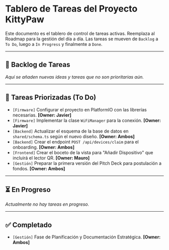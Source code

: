 # Tablero de Tareas del Proyecto KittyPaw

Este documento es el tablero de control de tareas activas. Reemplaza al Roadmap para la gestión del día a día. Las tareas se mueven de `Backlog` a `To Do`, luego a `In Progress` y finalmente a `Done`.

---

## 🎯 Backlog de Tareas

*Aquí se añaden nuevas ideas y tareas que no son prioritarias aún.*

---

## 🚀 Tareas Priorizadas (To Do)

*   `[Firmware]` Configurar el proyecto en PlatformIO con las librerías necesarias. **[Owner: Javier]**
*   `[Firmware]` Implementar la clase `WiFiManager` para la conexión. **[Owner: Javier]**
*   `[Backend]` Actualizar el esquema de la base de datos en `shared/schema.ts` según el nuevo diseño. **[Owner: Ambos]**
*   `[Backend]` Crear el endpoint `POST /api/devices/claim` para el onboarding. **[Owner: Ambos]**
*   `[Frontend]` Crear el boceto de la vista para "Añadir Dispositivo" que incluirá el lector QR. **[Owner: Mauro]**
*   `[Gestión]` Preparar la primera versión del Pitch Deck para postulación a fondos. **[Owner: Ambos]**

---

## ⏳ En Progreso

*Actualmente no hay tareas en progreso.*

---

## ✅ Completado

*   `[Gestión]` Fase de Planificación y Documentación Estratégica. **[Owner: Ambos]**

